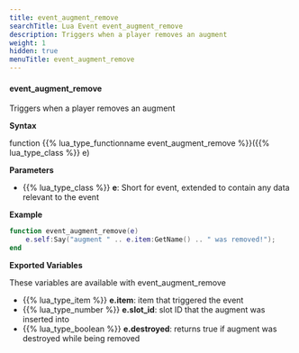 ```yaml
---
title: event_augment_remove
searchTitle: Lua Event event_augment_remove
description: Triggers when a player removes an augment
weight: 1
hidden: true
menuTitle: event_augment_remove
---
```


#### event_augment_remove

Triggers when a player removes an augment

**Syntax**

function {{% lua_type_functionname event_augment_remove %}}({{% lua_type_class %}} e)


**Parameters**
- {{% lua_type_class %}} **e**: Short for event, extended to contain any data relevant to the event

**Example**

```lua
function event_augment_remove(e)
    e.self:Say("augment " .. e.item:GetName() .. " was removed!");
end
```

**Exported Variables**

These variables are available with event_augment_remove
- {{% lua_type_item %}} **e.item**: item that triggered the event
- {{% lua_type_number %}} **e.slot_id**: slot ID that the augment was inserted into
- {{% lua_type_boolean %}} **e.destroyed**: returns true if augment was destroyed while being removed